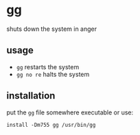 # gg

shuts down the system in anger

## usage

  - `gg` restarts the system
  - `gg no re` halts the system

## installation

put the `gg` file somewhere executable or use:

    install -Dm755 gg /usr/bin/gg
